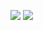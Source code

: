 ![](https://quotes-github-readme.vercel.app/api?type=horizontal&theme=radical)
![](https://github-readme-stats.vercel.app/api/top-langs/?username=mateus-aleixo&size_weight=0.5&count_weight=0.5&hide=makefile,shell,html,css&layout=compact&theme=radical&hide_border=true)

